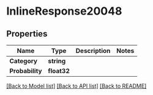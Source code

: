 # InlineResponse20048

## Properties

Name | Type | Description | Notes
------------ | ------------- | ------------- | -------------
**Category** | **string** |  | 
**Probability** | **float32** |  | 

[[Back to Model list]](../README.md#documentation-for-models) [[Back to API list]](../README.md#documentation-for-api-endpoints) [[Back to README]](../README.md)


